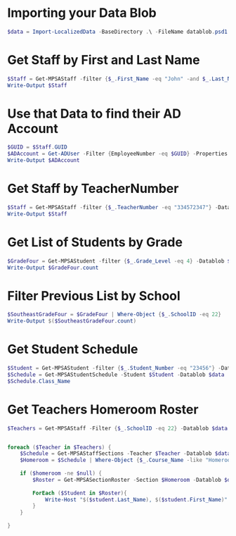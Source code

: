 # Importing your Data Blob
```Powershell
$data = Import-LocalizedData -BaseDirectory .\ -FileName datablob.psd1
```

# Get Staff by First and Last Name
```Powershell
$Staff = Get-MPSAStaff -filter {$_.First_Name -eq "John" -and $_.Last_Name -eq "Doe"} -Datablob $data
Write-Output $Staff
```

# Use that Data to find their AD Account
```Powershell
$GUID = $Staff.GUID
$ADAccount = Get-ADUser -Filter {EmployeeNumber -eq $GUID} -Properties EmployeeNumber
Write-Output $ADAccount
```
# Get Staff by TeacherNumber
```Powershell
$Staff = Get-MPSAStaff -filter {$_.TeacherNumber -eq "334572347"} -Datablob $data
Write-Output $Staff
```
# Get List of Students by Grade
```Powershell
$GradeFour = Get-MPSAStudent -filter {$_.Grade_Level -eq 4} -Datablob $data
Write-Output $GradeFour.count
```
# Filter Previous List by School
```Powershell
$SoutheastGradeFour = $GradeFour | Where-Object {$_.SchoolID -eq 22}
Write-Output $($SoutheastGradeFour.count)
```
# Get Student Schedule
```Powershell
$Student = Get-MPSAStudent -filter {$_.Student_Number -eq "23456"} -Datablob $data
$Schedule = Get-MPSAStudentSchedule -Student $Student -Datablob $data
$Schedule.Class_Name
```

# Get Teachers Homeroom Roster
```Powershell
$Teachers = Get-MPSAStaff -Filter {$_.SchoolID -eq 22} -Datablob $data


foreach ($Teacher in $Teachers) {
    $Schedule = Get-MPSAStaffSections -Teacher $Teacher -Datablob $data
    $Homeroom = $Schedule | Where-Object {$_.Course_Name -like "Homeroom*"}
    
    if ($homeroom -ne $null) {
        $Roster = Get-MPSASectionRoster -Section $Homeroom -Datablob $data
        
        ForEach ($Student in $Roster){
            Write-Host "$($student.Last_Name), $($student.First_Name)"
        }
    }
    
}
```